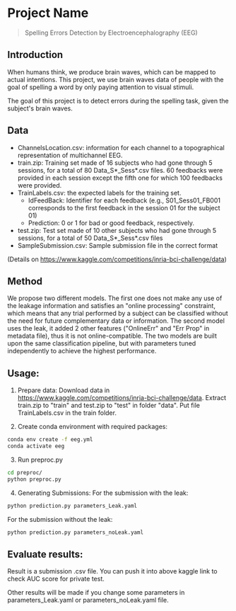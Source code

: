 # Project Name
> Spelling Errors Detection by Electroencephalography (EEG)

## Introduction
When humans think, we produce brain waves, which can be mapped to actual intentions. This project, we use brain waves data of people with the goal of spelling a word by only paying attention to visual stimuli.

The goal of this project is to detect errors during the spelling task, given the subject's brain waves.

## Data
- ChannelsLocation.csv: information for each channel to a topographical representation of multichannel EEG.
- train.zip: Training set made of 16 subjects who had gone through 5 sessions, for a total of 80 Data_S*_Sess*.csv files. 60 feedbacks were provided in each session except the fifth one for which 100 feedbacks were provided.
- TrainLabels.csv: the expected labels  for the training set.
    - IdFeedBack: Identifier for each feedback (e.g., S01_Sess01_FB001 corresponds to the first feedback in the session 01 for the subject 01)
    - Prediction: 0 or 1 for bad or good feedback, respectively.
- test.zip: Test set made of 10 other subjects who had gone through 5 sessions, for a total of 50 Data_S*_Sess*.csv files
- SampleSubmission.csv: Sample submission file in the correct format

(Details on https://www.kaggle.com/competitions/inria-bci-challenge/data)

## Method
We propose two different models. The first one does not make any use of the leakage information and satisfies an "online processing" constraint, which means that any trial performed by a subject can be classified without the need for future complementary data or information. The second model uses the leak, it added 2 other features ("OnlineErr" and "Err Prop" in metadata file), thus it is not online-compatible. The two models are built upon the same classification pipeline, but with parameters tuned independently to achieve the highest performance.

## Usage:
1. Prepare data:
Download data in https://www.kaggle.com/competitions/inria-bci-challenge/data.
Extract train.zip to "train" and test.zip to "test" in folder "data". Put file TrainLabels.csv in the train folder.

2. Create conda environment with required packages:
```bash
conda env create -f eeg.yml
conda activate eeg
```

3. Run preproc.py
```bash
cd preproc/
python preproc.py
```
4. Generating Submissions:
For the submission with the leak:
```bash
python prediction.py parameters_Leak.yaml
```
For the submission without the leak:
```bash
python prediction.py parameters_noLeak.yaml
```

## Evaluate results:
Result is a submission .csv file. You can push it into above kaggle link to check AUC score for private test.

Other results will be made if you change some parameters in parameters_Leak.yaml or parameters_noLeak.yaml file.